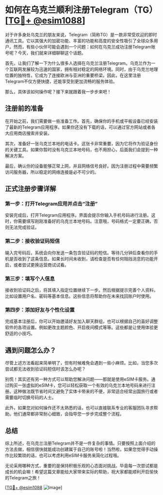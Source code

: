 # 如何在乌克兰顺利注册Telegram（TG）[[TG💪+ @esim1088](https://t.me/s/esim1088)]

对于许多身处乌克兰的朋友来说，Telegram（简称TG）是一款非常受欢迎的即时通讯工具。它以其强大的加密功能、丰富的功能和高度的安全性吸引了全球众多用户。然而，有些小伙伴可能会遇到一个问题：如何在乌克兰成功注册Telegram账号呢？今天，我们就来详细聊聊这个话题。

首先，让我们了解一下为什么很多人选择在乌克兰注册Telegram。乌克兰作为一个互联网发展较为迅速的国家，拥有相对稳定的网络环境。同时，由于乌克兰地理位置的独特性，它成为了连接欧洲与亚洲的重要桥梁。因此，在这里注册Telegram不仅方便快捷，还能享受到更加流畅的服务体验。

那么，具体该如何操作呢？接下来就跟着我一步步来吧！

## 注册前的准备

在开始之前，我们需要做一些准备工作。首先，确保你的手机或平板设备已经安装了最新的Telegram应用程序。如果你还没有下载的话，可以通过官方网站或者各大应用商店搜索并安装。

其次，准备好一张乌克兰本地的电话卡。这张卡非常重要，因为它将作为验证身份的关键工具。如果你暂时没有乌克兰本地号码，也不用担心，后面我们会提到一种解决方案。

最后，确认你的设备能够正常上网，并且网络信号良好。因为注册过程中需要频繁访问服务器，所以稳定的网络连接是必不可少的。

## 正式注册步骤详解

### 第一步：打开Telegram应用并点击“注册”

安装完成后，打开Telegram应用程序。界面会提示你输入手机号码进行注册。这时，你需要填写刚刚准备好的乌克兰本地号码。注意哦，号码格式一定要正确，否则无法完成验证。

### 第二步：接收验证码短信

输入完号码后，系统会向你发送一条包含验证码的短信。等待几分钟后查看你的手机是否收到了这条信息。如果长时间未收到，请检查是否有任何阻挡消息的功能开启，或者尝试更换运营商试试看。

### 第三步：填写个人信息

接收到验证码之后，将其填入指定位置继续下一步。然后根据提示完善个人资料，比如设置用户名、密码等基本信息。这些信息将帮助你在未来找回账户时使用。

### 第四步：添加好友与个性化设置

完成基本注册后，你可以开始邀请好友加入聊天群组，也可以根据自己的喜好调整软件的各项设置。例如更改主题颜色、开启夜间模式等等。这些都是让使用体验更舒适的小技巧。

## 遇到问题怎么办？

尽管上述方法看起来简单明了，但有时候难免会遇到一些小麻烦。比如，当您多次尝试都无法收到验证码短信时该怎么办呢？

别慌！其实还有另一种方式可以帮助您解决问题——那就是使用eSIM卡服务。通过购买一张虚拟的eSIM卡，您可以轻松获取一个有效的乌克兰本地号码来进行注册。这种做法既节省时间又避免了实体卡带来的不便，非常适合经常出国旅行或者需要临时切换号码的人士。

此外，如果您对如何操作还不太熟悉的话，也可以直接联系专业的客服团队寻求帮助。他们通常都非常耐心细致，会指导您一步步完成整个流程。

## 总结

综上所述，在乌克兰注册Telegram并不是一件复杂的事情。只要按照上面介绍的方法去做，相信很快就能成功创建属于自己的账号啦！当然啦，如果您觉得手动操作比较繁琐的话，也可以考虑利用eSIM卡服务来简化过程哦。

无论采用哪种方式，重要的是保持积极乐观的心态面对挑战。毕竟每一次尝试都是成长的机会嘛！希望这篇文章能给大家带来实际的帮助，祝大家都能顺利开启愉快的Telegram之旅！

[[TG💪+ @esim1088](https://t.me/s/esim1088) ![Image](https://i.postimg.cc/4NQfJmqS/Snipaste-2025-05-13-00-14-12.png)]